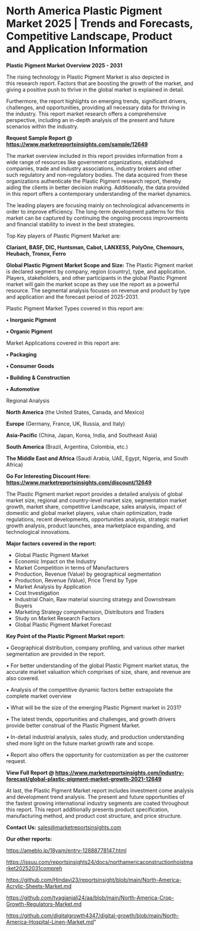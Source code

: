 # North America Plastic Pigment Market 2025 | Trends and Forecasts, Competitive Landscape, Product and Application Information

<Strong> Plastic Pigment Market Overview 2025 - 2031</strong>

The rising technology in Plastic Pigment Market is also depicted in this research report. Factors that are boosting the growth of the market, and giving a positive push to thrive in the global market is explained in detail.

Furthermore, the report highlights on emerging trends, significant drivers, challenges, and opportunities, providing all necessary data for thriving in the industry. This report market research offers a comprehensive perspective, including an in-depth analysis of the present and future scenarios within the industry.

<strong>Request Sample Report @ <a href=https://www.marketreportsinsights.com/sample/12649>https://www.marketreportsinsights.com/sample/12649</a></strong>

The market overview included in this report provides information from a wide range of resources like government organizations, established companies, trade and industry associations, industry brokers and other such regulatory and non-regulatory bodies. The data acquired from these organizations authenticate the Plastic Pigment research report, thereby aiding the clients in better decision making. Additionally, the data provided in this report offers a contemporary understanding of the market dynamics.

The leading players are focusing mainly on technological advancements in order to improve efficiency. The long-term development patterns for this market can be captured by continuing the ongoing process improvements and financial stability to invest in the best strategies.

Top Key players of Plastic Pigment Market are:

<strong>Clariant, BASF, DIC, Huntsman, Cabot, LANXESS, PolyOne, Chemours, Heubach, Tronox, Ferro</strong>

<strong><b>Global Plastic Pigment Market Scope and Size:</b></strong>
The Plastic Pigment market is declared segment by company, region (country), type, and application. Players, stakeholders, and other participants in the global Plastic Pigment market will gain the market scope as they use the report as a powerful resource. The segmental analysis focuses on revenue and product by type and application and the forecast period of 2025-2031.

Plastic Pigment Market Types covered in this report are:

<strong>• Inorganic Pigment

• Organic Pigment</strong>

Market Applications covered in this report are:

<strong>• Packaging

• Consumer Goods

• Building & Construction

• Automotive</strong> 

Regional Analysis

<strong>North America</strong> (the United States, Canada, and Mexico)

<strong>Europe</strong> (Germany, France, UK, Russia, and Italy)

<strong>Asia-Pacific</strong> (China, Japan, Korea, India, and Southeast Asia)

<strong>South America</strong> (Brazil, Argentina, Colombia, etc.)

<strong>The Middle East and Africa</strong> (Saudi Arabia, UAE, Egypt, Nigeria, and South Africa)

<strong>Go For Interesting Discount Here: <a href=https://www.marketreportsinsights.com/discount/12649>https://www.marketreportsinsights.com/discount/12649</a></strong>

The Plastic Pigment market report provides a detailed analysis of global market size, regional and country-level market size, segmentation market growth, market share, competitive Landscape, sales analysis, impact of domestic and global market players, value chain optimization, trade regulations, recent developments, opportunities analysis, strategic market growth analysis, product launches, area marketplace expanding, and technological innovations.

<strong><b>Major factors covered in the report:</b></strong>
<ul>
  <li>Global Plastic Pigment Market </li>
  <li>Economic Impact on the Industry</li>
  <li>Market Competition in terms of Manufacturers</li>
  <li>Production, Revenue (Value) by geographical segmentation</li>
  <li>Production, Revenue (Value), Price Trend by Type</li>
  <li>Market Analysis by Application</li>
  <li>Cost Investigation</li>
  <li>Industrial Chain, Raw material sourcing strategy and Downstream Buyers</li>
  <li>Marketing Strategy comprehension, Distributors and Traders</li>
  <li>Study on Market Research Factors</li>
  <li>Global Plastic Pigment Market Forecast</li>
</ul>

<strong><b>Key Point of the Plastic Pigment Market report:</b></strong>

• Geographical distribution, company profiling, and various other market segmentation are provided in the report.

• For better understanding of the global Plastic Pigment market status, the accurate market valuation which comprises of size, share, and revenue are also covered.

• Analysis of the competitive dynamic factors better extrapolate the complete market overview

• What will be the size of the emerging Plastic Pigment market in 2031?

• The latest trends, opportunities and challenges, and growth drivers provide better construal of the Plastic Pigment Market.

• In-detail industrial analysis, sales study, and production understanding shed more light on the future market growth rate and scope.

• Report also offers the opportunity for customization as per the customer request.

<strong><b>View Full Report @ <a href=https://www.marketreportsinsights.com/industry-forecast/global-plastic-pigment-market-growth-2021-12649>https://www.marketreportsinsights.com/industry-forecast/global-plastic-pigment-market-growth-2021-12649</a></b></strong>


At last, the Plastic Pigment Market report includes investment come analysis and development trend analysis. The present and future opportunities of the fastest growing international industry segments are coated throughout this report. This report additionally presents product specification, manufacturing method, and product cost structure, and price structure.

<strong>Contact Us:</strong>
sales@marketreportsinsights.com

<strong>Our other reports:</strong>

<a href=https://ameblo.jp/18yam/entry-12888778147.html>https://ameblo.jp/18yam/entry-12888778147.html</a>

<a href=https://issuu.com/reportsinsights24/docs/northamericaconstructionhoistmarket20252031compreh>https://issuu.com/reportsinsights24/docs/northamericaconstructionhoistmarket20252031compreh</a>

<a href=https://github.com/Hindavi23/reportsinsight/blob/main/North-America-Acrylic-Sheets-Market.md>https://github.com/Hindavi23/reportsinsight/blob/main/North-America-Acrylic-Sheets-Market.md</a>

<a href=https://github.com/tyagianjali24/aa/blob/main/North-America-Crop-Growth-Regulators-Market.md>https://github.com/tyagianjali24/aa/blob/main/North-America-Crop-Growth-Regulators-Market.md</a>

<a href=https://github.com/digitalgrowth4347/digital-growth/blob/main/North-America-Hospital-Linen-Market.md>https://github.com/digitalgrowth4347/digital-growth/blob/main/North-America-Hospital-Linen-Market.md</a>"
